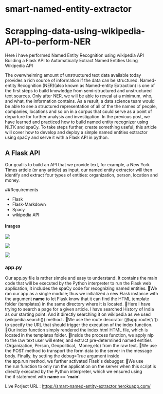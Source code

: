 # smart-named-entity-extractor
# Scrapping-data-using-wikipedia-API-to-perform-NER

Here i have performed Named Entity Recognition using wikipedia API
Building a Flask API to Automatically Extract Named Entities Using Wikipedia API


The overwhelming amount of unstructured text data available today provides a rich source of information if the data can be structured. Named-entity Recognition (NER)(also known as Named-entity Extraction) is one of the first steps to build knowledge from semi-structured and unstructured text sources.
Only after NER, we will be able to reveal at a minimum, who, and what, the information contains. As a result, a data science team would be able to see a structured representation of all of the the names of people, companies, locations and so on in a corpus that could serve as a point of departure for further analysis and investigation.
In the previous post, we have learned and practiced how to build named entity recognizer using NLTK and spaCy. To take steps further, create something useful, this article will cover how to develop and deploy a simple named entities extractor using spaCy and serve it with a Flask API in python.

## A Flask API

Our goal is to build an API that we provide text, for example, a New York Times article (or any article) as input, our named entity extractor will then identify and extract four types of entities: organization, person, location and money. 

##Requirements
+ Flask
+ Flask-Markdown
+ Spacy
+ wikipedia API

#### Images
![](images/screenshot01.png)


![](images/screenshot02.png)



![](images/screenshot03.png)

###  app.py
Our app.py file is rather simple and easy to understand. It contains the main code that will be executed by the Python interpreter to run the Flask web application, it includes the spaCy code for recognizing named entities.
We ran our app as a single module; thus we initialized a new Flask instance with the argument __name__ to let Flask know that it can find the HTML template folder (templates) in the same directory where it is located.
Here I have trying to search a page for a given article. I have searched  History of India as our starting point. And it directly searching it on wikipedia as we used (wikipedia.search()) method .
We use the route decorator (@app.route('/')) to specify the URL that should trigger the execution of the index function.
Our index function simply rendered the index.html HTML file, which is located in the templates folder.
Inside the process function, we apply nlp to the raw text user will enter, and extract pre-determined named entities (Organization, Person, Geopolitical,  Money,etc) from the raw text.
We use the POST method to transport the form data to the server in the message body. Finally, by setting the debug=True argument inside the app.run method, we further activated Flask's debugger.
We use the run function to only run the application on the server when this script is directly executed by the Python interpreter, which we ensured using the if statement with __name__ == '__main__'.

Live Porject URL : https://smart-named-entity-extractor.herokuapp.com/
